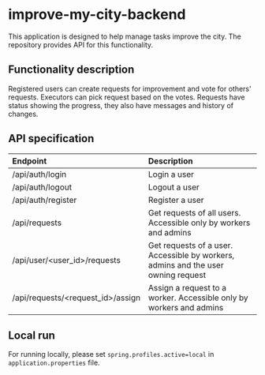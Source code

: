 # improve-my-city-backend

This application is designed to help manage tasks improve the city.
The repository provides API for this functionality.

## Functionality description

Registered users can create requests for improvement and vote for others' requests.
Executors can pick request based on the votes.
Requests have status showing the progress, they also have messages and history of changes.

## API specification

| Endpoint                          | Description                                                                       |
|:----------------------------------|:----------------------------------------------------------------------------------|
| /api/auth/login                   | Login a user                                                                      |
| /api/auth/logout                  | Logout a user                                                                     |
| /api/auth/register                | Register a user                                                                   |
| /api/requests                     | Get requests of all users. Accessible only by workers and admins                  |
| /api/user/<user_id>/requests      | Get requests of a user. Accessible by workers, admins and the user owning request |
| /api/requests/<request_id>/assign | Assign a request to a worker. Accessible only by workers and admins               |

## Local run
For running locally, please set `spring.profiles.active=local` in `application.properties` file.